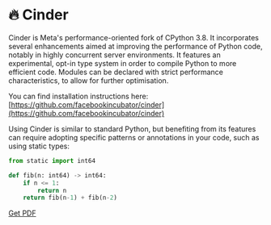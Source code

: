 # 🔥 Cinder

Cinder is Meta's performance-oriented fork of CPython 3.8. It incorporates several enhancements aimed at improving the performance of Python code, notably in highly concurrent server environments. It features an experimental, opt-in type system in order to compile Python to more efficient code. Modules can be declared with strict performance characteristics, to allow for further optimisation. 

You can find installation instructions here: [https://github.com/facebookincubator/cinder](https://github.com/facebookincubator/cinder)

Using Cinder is similar to standard Python, but benefiting from its features can require adopting specific patterns or annotations in your code, such as using static types:

```python
from static import int64

def fib(n: int64) -> int64:
    if n <= 1:
        return n
    return fib(n-1) + fib(n-2)
```





[Get PDF](https://makepythonfaster.gumroad.com/l/get)
